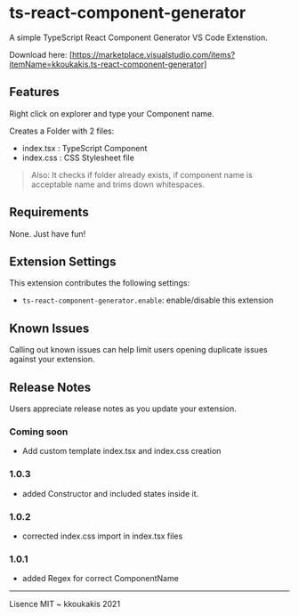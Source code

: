 # ts-react-component-generator 

A simple TypeScript React Component Generator VS Code Extenstion.

Download here:
[https://marketplace.visualstudio.com/items?itemName=kkoukakis.ts-react-component-generator]

## Features

Right click on explorer and type your Component name.

Creates a Folder with 2 files:
- index.tsx  :  TypeScript Component
- index.css  :  CSS Stylesheet file
 
> Also: It checks if folder already exists, if component name is acceptable name and trims down whitespaces.

## Requirements

None. Just have fun!

## Extension Settings

This extension contributes the following settings:

* `ts-react-component-generator.enable`: enable/disable this extension
 
 
## Known Issues

Calling out known issues can help limit users opening duplicate issues against your extension.

## Release Notes

Users appreciate release notes as you update your extension.


### Coming soon
- Add custom template index.tsx and index.css creation 

### 1.0.3
- added Constructor and included states inside it.

### 1.0.2
- corrected index.css import in index.tsx files

### 1.0.1
- added Regex for correct ComponentName





-----------------------------------------------------------------------------------------------------------
 
 Lisence MIT ~ kkoukakis 2021

 
